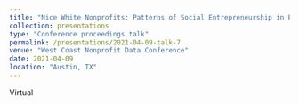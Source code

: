 ```yaml
---
title: "Nice White Nonprofits: Patterns of Social Entrepreneurship in Poor and Gentrifying Urban Communities"
collection: presentations
type: "Conference proceedings talk"
permalink: /presentations/2021-04-09-talk-7
venue: "West Coast Nonprofit Data Conference"
date: 2021-04-09
location: "Austin, TX"
---
```


Virtual
